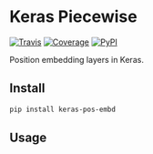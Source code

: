 # Keras Piecewise

[![Travis](https://travis-ci.org/CyberZHG/keras-pos-embd.svg)](https://travis-ci.org/CyberZHG/keras-pos-embd)
[![Coverage](https://coveralls.io/repos/github/CyberZHG/keras-pos-embd/badge.svg?branch=master)](https://coveralls.io/github/CyberZHG/keras-pos-embd)
[![PyPI](https://img.shields.io/pypi/pyversions/keras-pos-embd.svg)](https://pypi.org/project/keras-pos-embd/)

Position embedding layers in Keras.

## Install

```bash
pip install keras-pos-embd
```

## Usage

```python
```
